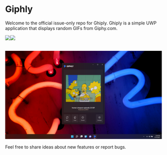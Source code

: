 # Giphly

Welcome to the official issue-only repo for Ghiply. Ghiply is a simple UWP application that displays random GIFs from Giphy.com.

<a href="https://www.microsoft.com/store/apps/9N56WT41PXMN">
<img src="https://store-images.s-microsoft.com/image/apps.33742.13969017834401409.c2e5973b-155d-4cf7-8f0c-49753be75957.d83e584f-7cc2-4be5-b056-50ed19a39f49" width=80/><img src="https://getbadgecdn.azureedge.net/images/English_L.png" height=80 /></a>
<br><br>

![](images/GiphlyHero.png)

Feel free to share ideas about new features or report bugs.
